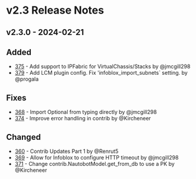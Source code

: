 
# v2.3 Release Notes

## v2.3.0 - 2024-02-21

## Added

- [375](https://github.com/nautobot/nautobot-app-ssot/pull/375) - Add support to IPFabric for VirtualChassis/Stacks by @jmcgill298
- [379](https://github.com/nautobot/nautobot-app-ssot/pull/379) - Add LCM plugin config. Fix 'infoblox_import_subnets` setting. by @progala

## Fixes

- [368](https://github.com/nautobot/nautobot-app-ssot/pull/368) - Import Optional from typing directly by @jmcgill298
- [374](https://github.com/nautobot/nautobot-app-ssot/pull/374) - Improve error handling in contrib by @Kircheneer

## Changed

- [360](https://github.com/nautobot/nautobot-app-ssot/pull/360) - Contrib Updates Part 1 by @Renrut5
- [369](https://github.com/nautobot/nautobot-app-ssot/pull/369) - Allow for Infoblox to configure HTTP timeout by @jmcgill298
- [371](https://github.com/nautobot/nautobot-app-ssot/pull/371) - Change contrib.NautobotModel.get_from_db to use a PK by @Kircheneer
